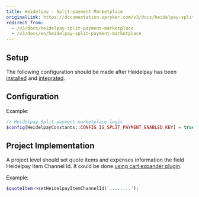 ```yaml
---
title: Heidelpay - Split-payment Marketplace
originalLink: https://documentation.spryker.com/v3/docs/heidelpay-split-payment-marketplace
redirect_from:
  - /v3/docs/heidelpay-split-payment-marketplace
  - /v3/docs/en/heidelpay-split-payment-marketplace
---
```


## Setup

The following configuration should be made after Heidelpay has been [installed](/docs/scos/dev/technology-partners/202001.0/payment-partners/heidelpay/heidelpay-installation.html) and [integrated](/docs/scos/dev/technology-partners/202001.0/payment-partners/heidelpay/scos-integration/heidelpay-configuration-for-scos.html).

## Configuration

Example:
```php
// Heidelpay Split-payment marketplace logic
$config[HeidelpayConstants::CONFIG_IS_SPLIT_PAYMENT_ENABLED_KEY] = true;
```

## Project Implementation

A project level should set quote items and expenses information the field Heidelpay Item Channel Id. It could be done [using cart expander plugin](https://documentation.spryker.com/v4/docscart-functionality#cart-expanders).

Example:
```php
$quoteItem->setHeidelpayItemChannelId('........');
```

